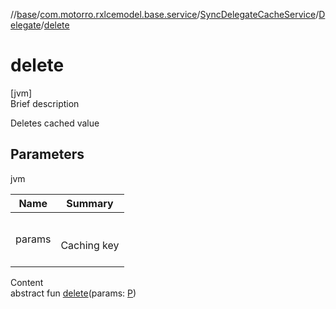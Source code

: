 //[base](../../../index.md)/[com.motorro.rxlcemodel.base.service](../../index.md)/[SyncDelegateCacheService](../index.md)/[Delegate](index.md)/[delete](delete.md)



# delete  
[jvm]  
Brief description  


Deletes cached value



## Parameters  
  
jvm  
  
|  Name|  Summary| 
|---|---|
| params| <br><br>Caching key<br><br>
  
  
Content  
abstract fun [delete](delete.md)(params: [P](index.md))  



